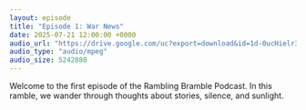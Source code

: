 ```yaml
---
layout: episode
title: "Episode 1: War News"
date: 2025-07-21 12:00:00 +0000
audio_url: "https://drive.google.com/uc?export=download&id=1d-0ucHielr3Gx3BV64KwnI_ckn5eseya"
audio_type: "audio/mpeg"
audio_size: 5242880
---
```


Welcome to the first episode of the Rambling Bramble Podcast. In this ramble, we wander through thoughts about stories, silence, and sunlight.
